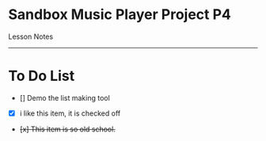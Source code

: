 # Sandbox Music Player Project P4
Lesson Notes

---

# To Do List

- [] Demo the list making tool
- [x] i like this item, it is checked off
- <del> [x] This item is so old school. </del>
